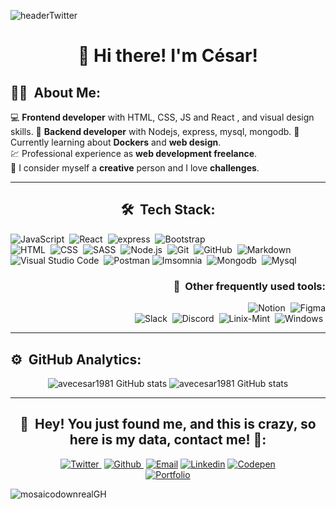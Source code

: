 

![headerTwitter](https://cdn.pixabay.com/photo/2021/08/04/13/06/software-developer-6521720_960_720.jpg)


<div align="center">
  
# :wave: **Hi there! I'm César!** 

</div>

<div align="left">

## :man_technologist: &nbsp;About Me:



:computer: **Frontend developer** with HTML, CSS, JS and React  , and visual design skills.
:candy: **Backend developer** with Nodejs, express, mysql, mongodb.
:pushpin: Currently learning about **Dockers** and **web design**.  
:chart: Professional experience as **web development freelance**.  
:art: I consider myself a **creative** person and I love **challenges**.  

</div> 

---

<span align="center">

## 🛠 &nbsp;Tech Stack:
</span>


![JavaScript](https://img.shields.io/badge/-JavaScript-05122A?style=flat&logo=javascript)&nbsp;
![React](https://img.shields.io/badge/-React-05122A?style=flat&logo=react)&nbsp;
![express](https://img.shields.io/badge/-express-05122A?style=flat&logo=express)&nbsp;
![Bootstrap](https://img.shields.io/badge/-Bootstrap-05122A?style=flat&logo=bootstrap&logoColor=563D7C)\
![HTML](https://img.shields.io/badge/-HTML-05122A?style=flat&logo=HTML5)&nbsp;
![CSS](https://img.shields.io/badge/-CSS-05122A?style=flat&logo=CSS3&logoColor=1572B6)&nbsp;
![SASS](https://img.shields.io/badge/-Sass-05122A?style=flat&logo=sass)&nbsp;
![Node.js](https://img.shields.io/badge/-Node.js-05122A?style=flat&logo=node.js)&nbsp;
![Git](https://img.shields.io/badge/-Git-05122A?style=flat&logo=git)&nbsp;
![GitHub](https://img.shields.io/badge/-GitHub-05122A?style=flat&logo=github)&nbsp;
![Markdown](https://img.shields.io/badge/-Markdown-05122A?style=flat&logo=markdown)\
![Visual Studio Code](https://img.shields.io/badge/-Visual%20Studio%20Code-05122A?style=flat&logo=visual-studio-code&logoColor=007ACC)&nbsp;
![Postman](https://img.shields.io/badge/-Postman-05122A?style=flat&logo=postman)
![Imsomnia](https://img.shields.io/badge/-imsomnia-05122A?style=flat&logo=imsomnia)&nbsp;
![Mongodb](https://img.shields.io/badge/-mongodb-05122A?style=flat&logo=mongodb)&nbsp;
![Mysql](https://img.shields.io/badge/-mysql-05122A?style=flat&logo=mysql)&nbsp;

<span align="right">

### :toolbox: &nbsp;Other frequently used tools:



![Notion](https://img.shields.io/badge/-Notion-05122A?style=flat&logo=notion)&nbsp;
![Figma](https://img.shields.io/badge/-Figma-05122A?style=flat&logo=figma)\
![Slack](https://img.shields.io/badge/-Slack-05122A?style=flat&logo=slack)&nbsp;
![Discord](https://img.shields.io/badge/-Discord-05122A?style=flat&logo=discord)&nbsp;
![Linix-Mint](https://img.shields.io/badge/-linux-mint-05122A?style=flat&logo=linux-mint)&nbsp;
![Windows](https://img.shields.io/badge/-Windows-05122A?style=flat&logo=windows)&nbsp;   


</span>

---   

## ⚙️ &nbsp;GitHub Analytics:

<div align="center">

![avecesar1981 GitHub stats](https://github-readme-stats.vercel.app/api?username=avecesar1981&show_icons=true&theme=onedark&layout=compact)
![avecesar1981 GitHub stats](https://github-readme-stats.vercel.app/api/top-langs/?username=avecesar1981&theme=onedark&layout=compact)   

</div>

---

<div align="center">

## :call_me_hand: &nbsp;Hey! You just found me, and this is crazy, so here is my data, contact me! :musical_note::



[![Twitter](https://img.shields.io/twitter/follow/0_0avecesar?label=Twitter&style=social)&nbsp;](https://twitter.com/0_0avecesar)
[![Github](https://img.shields.io/github/followers/avecesar1981?label=Github&style=social)&nbsp;](https://github.com/avecesar1981)
[![Email](https://img.shields.io/badge/-crruiz1981@gmail.com-05122A?style=flat&logo=gmail&color=grey)](mailto:crruiz1981@gmail.com)
[![Linkedin](https://img.shields.io/badge/césar-ruiz-9077251b8?style=flat&logo=linkedin&color=grey)](https://www.linkedin.com/in/c%C3%A9sar-ruiz-9077251b8/)
[![Codepen](https://img.shields.io/badge/-@avecesar-05122A?style=flat&logo=codepen&color=grey)](https://codepen.io/avecesar)  
[![Portfolio](https://img.shields.io/website?color=red&label=portfolio&style=for-the-badge&url=https%3A%2F%2Fmartreyz.github.io%2Fportfolio)](https://github.com/avecesar1981?tab=repositories)

</div>







![mosaicodownrealGH](https://user-images.githubusercontent.com/69849664/110167698-67b0d100-7df6-11eb-93d7-020dc7d5acf2.png)
